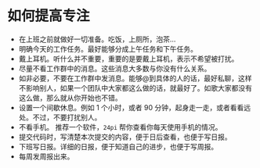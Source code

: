 # 如何提高专注

- 在上班之前就做好一切准备。吃饭，上厕所，泡茶...
- 明确今天的工作任务。最好能够分成上午任务和下午任务。
- 戴上耳机。听什么并不重要，重要的是要戴上耳机，表示不希望被打扰。
- 尽量不看工作群中的消息。这些消息大多数与你没有什么关系。
- 如非必要，不要在工作群中发消息。能够@到具体的人的话，最好私聊，这样不影响别人，如果一个团队中大家都这么做的话，就最好了。如歌大家都没有这么做，那么就从你开始也不错。
- 设置一个间歇休息。例如 1 个小时，或者 90 分钟，起身走一走，或者看看远处。不过，不要打扰别人。
- 不看手机。 推荐一个软件，`24pi` 帮你查看你每天使用手机的情况。
- 提交代码时，写清楚本次提交的内容，便于日后查看，也便于写日报。
- 下班写日报。详细的日报，便于知道自己的进步，也便于写周报。
- 每周发周报出来。
